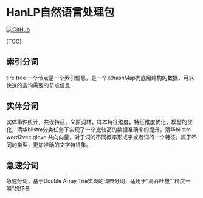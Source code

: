 # HanLP自然语言处理包

[![GitHub](<https://img.shields.io/badge/GitHub--yellow.svg?style=social&logo=github>)](<https://github.com/hankcs/HanLP>)

[TOC]

## 索引分词

tire tree 一个节点是一个索引信息，是一个以hashMap为底层结构的数据，可以快速的查询需要的节点信息

## 实体分词

实体事件统计，共现特征，义原词林，样本特征维度，特征维度优化，模型的优化，清华bilstm分类任务下实现了一个比较高的数据准确率的提升，清华bilstm word2vec glove 共向向量，对于词的不同概率形成字或者词的一个特征，属于不同的类型，更加准确的文字特征集。

## 急速分词

急速分词，基于Double Array Trie实现的词典分词，适用于“高吞吐量”“精度一般”的场景

